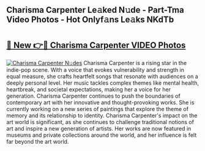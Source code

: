 ## Charisma Carpenter Le𝚊ked N𝚞de - Part-Tma Video Photos - Hot Onlyf𝚊ns Le𝚊ks NKdTb

# <h2><a href="http://ac23421.deff.icu/?id=Charisma+Carpenter">🔗 New 👉🔴 Charisma Carpenter VIDEO Photos</a></h2>

[![Charisma Carpenter N𝚞des](https://i.imgur.com/rIISA9y.gif)](http://ac23421.deff.icu/?id=Charisma+Carpenter)
Charisma Carpenter is a rising star in the indie-pop scene. With a voice that evokes vulnerability and strength in equal measure, she crafts heartfelt songs that resonate with audiences on a deeply personal level. Her music tackles complex themes like mental health, heartbreak, and societal expectations, making her a voice for her generation. Charisma Carpenter continues to push the boundaries of contemporary art with her innovative and thought-provoking works. She is currently working on a new series of paintings that explore the theme of memory and its relationship to identity. Charisma Carpenter's impact on the art world is significant, as she continues to challenge traditional notions of art and inspire a new generation of artists. Her works are now featured in museums and private collections around the world, and her influence is felt far beyond the art world.
